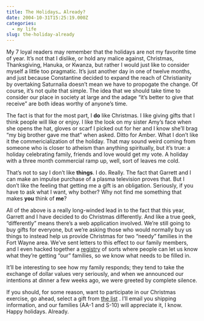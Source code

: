 ```yaml
---
title: The Holidays… Already?
date: 2004-10-31T15:25:19.000Z
categories:
  - my life
slug: the-holiday-already
---
```

My 7 loyal readers may remember that the holidays are not my favorite time of year. It’s not that I dislike, or hold any malice against, Christmas, Thanksgiving, Hanuka, or Kwanza, but rather I would just like to consider myself a little too pragmatic. It’s just another day in one of twelve months, and just because Constantine decided to expand the reach of Christianity by overtaking Saturnalia doesn’t mean we have to propogate the change. Of course, it’s not quite that simple. The idea that we should take time to consider our place in society at large and the adage “it’s better to give that receive” are both ideas worthy of anyone’s time.

The fact is that for the most part, I **do** like Christmas. I like giving gifts that I think people will like or enjoy. I like the look on my sister Amy’s face when she opens the hat, gloves or scarf I picked out for her and I know she’ll brag “my big brother gave me that” when asked. Ditto for Amber. What I don’t like it the commericialization of the holiday. That may sound weird coming from someone who is closer to atheism than anything spiritually, but it’s true: a holiday celebrating family, friends and love would get my vote. A holiday with a three month commercial ramp up, well, sort of leaves me cold.

That’s not to say I don’t like **things**. I do. Really. The fact that Garrett and I can make an impulse purchase of a plasma television proves that. But I don’t like the feeling that getting me a gift is an obligation. Seriously, if you have to ask what I want, why bother? Why not find me something that makes **you** think of **me**?

All of the above is a really long-winded lead in to the fact that this year, Garrett and I have decided to do Christmas differently. And like a true geek, “differently” means there’s a web application involved. We’re still going to buy gifts for everyone, but we’re asking those who would normally buy us things to instead help us provide Christmas for two “needy” families in the Fort Wayne area. We’ve sent letters to this effect to our family members, and I even hacked together a [registry][1]  of sorts where people can let us know what they’re getting “our” families, so we know what needs to be filled in.

It’ll be interesting to see how my family responds; they tend to take the exchange of dollar values very seriously, and when we announced our intentions at dinner a few weeks ago, we were greeted by complete silence.

If you should, for some reason, want to participate in our Christmas exercise, go ahead, select a gift from [the list][1]  . I’ll email you shipping information, and our families (AA-1 and S-10) will appreciate it, I know. Happy holidays. Already.



 [1]: http://yergler.net/apps/christmas2004

